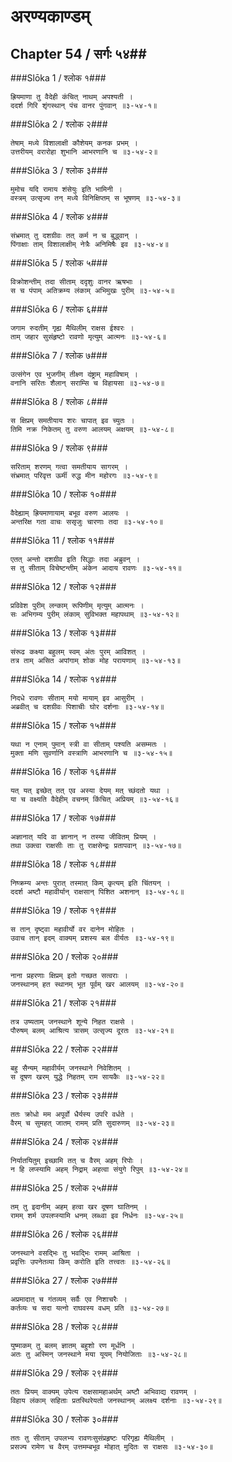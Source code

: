 अरण्यकाण्डम्
===============================


## Chapter 54  / सर्गः ५४##


###Slōka 1 / श्लोक १###


    ह्रियमाणा तु वैदेही कंचित् नाथम् अपश्यती ।
    ददर्श गिरि शृंगस्थान् पंच वानर पुंगवान् ॥३-५४-१॥


###Slōka 2 / श्लोक २###


    तेषाम् मध्ये विशालाक्षी कौशेयम् कनक प्रभम् ।
    उत्तरीयम् वरारोहा शुभानि आभरणानि च ॥३-५४-२॥


###Slōka 3 / श्लोक ३###


    मुमोच यदि रामाय शंसेयुः इति भामिनी ।
    वस्त्रम् उत्सृज्य तन् मध्ये विनिक्षिप्तम् स भूषणम् ॥३-५४-३॥


###Slōka 4 / श्लोक ४###


    संभ्रमात् तु दशग्रीवः तत् कर्म न च बुद्ध्वान् ।
    पिंगाक्षाः ताम् विशालाक्षीम् नेत्रैः अनिमिषैः इव ॥३-५४-४॥


###Slōka 5 / श्लोक ५###


    विक्रोशन्तीम् तदा सीताम् ददृशुः वानर ऋषभाः ।
    स च पंपाम् अतिक्रम्य लंकाम् अभिमुखः पुरीम् ॥३-५४-५॥


###Slōka 6 / श्लोक ६###


    जगाम रुदतीम् गृह्य मैथिलीम् राक्षस ईश्वरः ।
    ताम् जहार सुसंहृष्टो रावणो मृत्युम् आत्मनः ॥३-५४-६॥


###Slōka 7 / श्लोक ७###


    उत्संगेन एव भुजगीम् तीक्ष्ण दंष्ट्राम् महाविषाम् ।
    वनानि सरितः शैलान् सराम्सि च विहायसा ॥३-५४-७॥


###Slōka 8 / श्लोक ८###


    स क्षिप्रम् समतीयाय शरः चापात् इव च्युतः ।
    तिमि नक्र निकेतम् तु वरुण आलयम् अक्षयम् ॥३-५४-८॥


###Slōka 9 / श्लोक ९###


    सरिताम् शरणम् गत्वा समतीयाय सागरम् ।
    संभ्रमात् परिवृत्त ऊर्मी रुद्ध मीन महोरगः ॥३-५४-९॥


###Slōka 10 / श्लोक १०###


    वैदेह्याम् ह्रियमाणायाम् बभूव वरुण आलयः ।
    अन्तरिक्ष गता वाचः ससृजुः चारणाः तदा ॥३-५४-१०॥


###Slōka 11 / श्लोक ११###


    एतत् अन्तो दशग्रीव इति सिद्धाः तदा अब्रुवन् ।
    स तु सीताम् विचेष्टन्तीम् अंकेन आदाय रावणः ॥३-५४-११॥


###Slōka 12 / श्लोक १२###


    प्रविवेश पुरीम् लन्काम् रूपिणीम् मृत्युम् आत्मनः ।
    सः अभिगम्य पुरीम् लंकाम् सुविभक्त महापथाम् ॥३-५४-१२॥


###Slōka 13 / श्लोक १३###


    संरूढ कक्ष्या बहुलम् स्वम् अंतः पुरम् आविशत् ।
    तत्र ताम् असित अपांगाम् शोक मोह परायणाम् ॥३-५४-१३॥


###Slōka 14 / श्लोक १४###


    निदधे रावणः सीताम् मयो मायाम् इव आसुरीम् ।
    अब्रवीत् च दशग्रीवः पिशाचीः घोर दर्शनाः ॥३-५४-१४॥


###Slōka 15 / श्लोक १५###


    यथा न एनाम् पुमान् स्त्री वा सीताम् पश्यति असम्मतः ।
    मुक्ता मणि सुवर्णानि वस्त्राणि आभरणानि च ॥३-५४-१५॥


###Slōka 16 / श्लोक १६###


    यत् यत् इच्छेत् तत् एव अस्या देयम् मत् च्छंदतो यथा ।
    या च वक्ष्यति वैदेहीम् वचनम् किंचित् अप्रियम् ॥३-५४-१६॥


###Slōka 17 / श्लोक १७###


    अज्ञानात् यदि वा ज्ञानान् न तस्या जीवितम् प्रियम् ।
    तथा उक्त्वा राक्षसीः ताः तु राक्षसेन्द्रः प्रतापवान् ॥३-५४-१७॥


###Slōka 18 / श्लोक १८###


    निष्क्रम्य अन्तः पुरात् तस्मात् किम् कृत्यम् इति चिंतयन् ।
    ददर्श अष्टौ महावीर्यान् राक्षसान् पिशित अशनान् ॥३-५४-१८॥


###Slōka 19 / श्लोक १९###


    स तान् दृष्ट्वा महावीर्यो वर दानेन मोहितः ।
    उवाच तान् इदम् वाक्यम् प्रशस्य बल वीर्यतः ॥३-५४-१९॥


###Slōka 20 / श्लोक २०###


    नाना प्रहरणाः क्षिप्रम् इतो गच्छत सत्वराः ।
    जनस्थानम् हत स्थानम् भूत पूर्वम् खर आलयम् ॥३-५४-२०॥


###Slōka 21 / श्लोक २१###


    तत्र उष्यताम् जनस्थाने शून्ये निहत राक्षसे ।
    पौरुषम् बलम् आश्रित्य त्रासम् उत्सृज्य दूरतः ॥३-५४-२१॥


###Slōka 22 / श्लोक २२###


    बहु सैन्यम् महावीर्यम् जनस्थाने निवेशितम् ।
    स दूषण खरम् युद्धे निहतम् राम सायकैः ॥३-५४-२२॥


###Slōka 23 / श्लोक २३###


    ततः क्रोधो मम अपूर्वो धैर्यस्य उपरि वर्धते ।
    वैरम् च सुमहत् जातम् रामम् प्रति सुदारुणम् ॥३-५४-२३॥


###Slōka 24 / श्लोक २४###


    निर्यातयितुम् इच्छामि तत् च वैरम् अहम् रिपोः ।
    न हि लप्स्यामि अहम् निद्राम् अहत्वा संयुगे रिपुम् ॥३-५४-२४॥


###Slōka 25 / श्लोक २५###


    तम् तु इदानीम् अहम् हत्वा खर दूषण घातिनम् ।
    रामम् शर्म उपलप्स्यामि धनम् लब्ध्वा इव निर्धनः ॥३-५४-२५॥


###Slōka 26 / श्लोक २६###


    जनस्थाने वसद्भिः तु भवद्भिः रामम् आश्रिता ।
    प्रवृत्तिः उपनेतव्या किम् करोति इति तत्त्वतः ॥३-५४-२६॥


###Slōka 27 / श्लोक २७###


    अप्रमादात् च गंतव्यम् सर्वैः एव निशाचरैः ।
    कर्तव्यः च सदा यत्नो राघवस्य वधम् प्रति ॥३-५४-२७॥


###Slōka 28 / श्लोक २८###


    युष्माकम् तु बलम् ज्ञातम् बहुशो रण मूर्धनि ।
    अतः तु अस्मिन् जनस्थाने मया यूयम् नियोजिताः ॥३-५४-२८॥


###Slōka 29 / श्लोक २९###


    ततः प्रियम् वाक्यम् उपेत्य राक्षसामहाअर्थम् अष्टौ अभिवाद्य रावणम् ।
    विहाय लंकाम् सहिताः प्रतस्थिरेयतो जनस्थानम् अलक्ष्य दर्शनाः ॥३-५४-२९॥


###Slōka 30 / श्लोक ३०###


    ततः तु सीताम् उपलभ्य रावणःसुसंप्रहृष्टः परिगृह्य मैथिलीम् ।
    प्रसज्य रामेण च वैरम् उत्तमम्बभूव मोहात् मुदितः स राक्षसः ॥३-५४-३०॥


